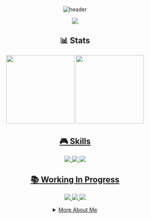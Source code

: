 
<div align="center">
  
![header](https://capsule-render.vercel.app/api?type=waving&color=00ff00&height=200&section=header&text=Hyun%20Sung%20Choi&fontSize=60&animation=twinkling&fontAlignY=38&desc=Game%20Developer&descAlignY=60&descAlign=62)

<p align="center">
  <a href="mailto:anximusic7@gmail.com"><img src="https://img.shields.io/badge/Gmail-d14836?style=for-the-badge&logo=Gmail&logoColor=white"/></a>
</p>

## 📊 Stats
<p align="center">
  <img height="180em" src="https://github-readme-stats.vercel.app/api?username=Anxi77&show_icons=true&theme=radical"/>
  <a href="http://naver.com"><img height="180em" src="http://mazassumnida.wtf/api/v2/generate_badge?boj=anximusic7"/>
</p>

## 🎮 Skills
<p align="center">
  <img src="https://img.shields.io/badge/C++-00599C?style=for-the-badge&logo=c%2B%2B&logoColor=white"/>
  <img src="https://img.shields.io/badge/C%23-239120?style=for-the-badge&logo=c-sharp&logoColor=white"/>
  <img src="https://img.shields.io/badge/Unity-000000?style=for-the-badge&logo=unity&logoColor=white"/>
</p>

## 📚 Working In Progress
<p align="center">
  <img src="https://img.shields.io/badge/Algorithms-FF6B6B?style=flat-square&logo=TheAlgorithms&logoColor=white"/>
  <img src="https://img.shields.io/badge/DirectX11-00B2FF?style=flat-square&logo=Microsoft&logoColor=white"/>
  <img src="https://img.shields.io/badge/Unity-000000?style=flat-square&logo=unity&logoColor=white"/>
</p>

<details>
<summary>More About Me</summary>
<br>

### 🎯 Current Focus
• Advanced Game Programming Patterns<br>
• Graphics Programming with DirectX 11<br>
• Unity Performance Optimization<br>
• Problem Solving on BOJ

### 🏆 Goals for 2024
• Master Unity DOTS<br>
• Develop Portfolio Projects<br>
• Improve Algorithm Skills

</details>

</div>

